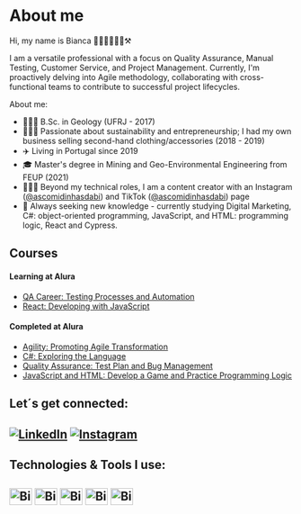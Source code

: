 <h1> About me </h1> 

 
Hi, my name is Bianca 👩🏻‍🔬👩🏻‍💻⚒️ 

I am a versatile professional with a focus on Quality Assurance, Manual Testing, Customer Service, and Project Management. Currently, I'm proactively delving into Agile methodology, collaborating with cross-functional teams to contribute to successful project lifecycles. 

About me:

- 👩🏻‍🎓 B.Sc. in Geology (UFRJ - 2017)
- 👩🏻‍💼 Passionate about sustainability and entrepreneurship; I had my own business selling second-hand clothing/accessories (2018 - 2019)
- ✈️ Living in Portugal since 2019
- 🎓 Master's degree in Mining and Geo-Environmental Engineering from FEUP (2021)
- 👩🏻‍🍳 Beyond my technical roles, I am a content creator with an Instagram ([@ascomidinhasdabi](https://www.instagram.com/ascomidinhasdabi/)) and TikTok ([@ascomidinhasdabi](https://www.tiktok.com/@ascomidinhasdabi/)) page 
- 📘 Always seeking new knowledge - currently studying Digital Marketing, C#: object-oriented programming, JavaScript, and HTML: programming logic, React and Cypress.


<h2> Courses </h2>

#### Learning at Alura

- [QA Career: Testing Processes and Automation](https://cursos.alura.com.br/formacao-carreira-tester-qa)
- [React: Developing with JavaScript](https://cursos.alura.com.br/course/react-desenvolvendo-javascript)
  
#### Completed at Alura
- [Agility: Promoting Agile Transformation](https://cursos.alura.com.br/course/fundamentos-agilidade)
- [C#: Exploring the Language](https://cursos.alura.com.br/course/fundamentos-agilidade](https://cursos.alura.com.br/course/csharp-iniciando-linguagem)https://cursos.alura.com.br/course/csharp-iniciando-linguagem)
- [Quality Assurance: Test Plan and Bug Management](https://cursos.alura.com.br/course/fundamentos-agilidade](https://cursos.alura.com.br/course/quality-assurance-plano-testes-gestao-bugs)https://cursos.alura.com.br/course/quality-assurance-plano-testes-gestao-bugs)
- [JavaScript and HTML: Develop a Game and Practice Programming Logic](https://cursos.alura.com.br/course/fundamentos-agilidade](https://cursos.alura.com.br/course/logica-programacao-javascript-html)https://cursos.alura.com.br/course/logica-programacao-javascript-html)


<h2> Let´s get connected:<h2>

[![LinkedIn](https://img.shields.io/badge/LinkedIn-0077B5?style=for-the-badge&logo=linkedin&logoColor=white)](https://www.linkedin.com/in/biancasaraiva/)
[![Instagram](https://img.shields.io/badge/Instagram-E4405F?style=for-the-badge&logo=instagram&logoColor=white)](https://www.instagram.com/ascomidinhasdabi/)
 


<h2> Technologies & Tools I use:<h2>

<div>
<img align="center" alt="Bianca-Azure" height="30" width="40" src="https://cdn.jsdelivr.net/gh/devicons/devicon/icons/azure/azure-original.svg" />    
<img align="center" alt="Bianca-VS" height="30" width="40" src="https://cdn.jsdelivr.net/gh/devicons/devicon/icons/visualstudio/visualstudio-plain.svg" />
<img align="center" alt="Bianca-VS" height="30" width="40" src="https://cdn.jsdelivr.net/gh/devicons/devicon/icons/vscode/vscode-original.svg" />
<img align="center" alt="Bianca-Trello" height="30" width="40" src="https://cdn.jsdelivr.net/gh/devicons/devicon/icons/trello/trello-plain.svg" />
<img align="center" alt="Bianca-Salesforce" height="30" width="40" src="https://cdn.jsdelivr.net/gh/devicons/devicon/icons/salesforce/salesforce-original.svg" />
          
          
</div>
